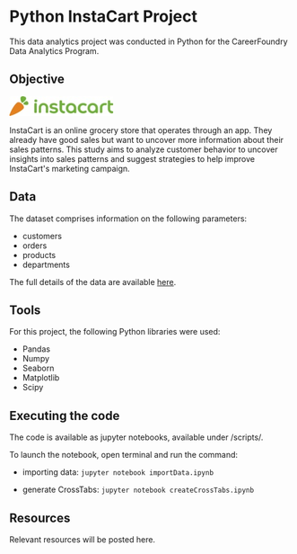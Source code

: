 # Python InstaCart Project
This data analytics project was conducted in Python for the CareerFoundry Data Analytics Program.

## Objective
![instacart logo](https://github.com/humeranoor/cf-instacart/blob/main/instacart-logo.jpg)

InstaCart is an online grocery store that operates through an app. They already have good sales but want to uncover more information about their sales patterns. This study aims to analyze customer behavior to uncover insights into sales patterns and suggest strategies to help improve InstaCart's marketing campaign.

## Data
The dataset comprises information on the following parameters:
- customers
- orders
- products
- departments

The full details of the data are available [here](https://gist.github.com/jeremystan/c3b39d947d9b88b3ccff3147dbcf6c6b).

## Tools
For this project, the following Python libraries were used:
- Pandas
- Numpy
- Seaborn
- Matplotlib
- Scipy

## Executing the code
The code is available as jupyter notebooks, available under /scripts/.

To launch the notebook, open terminal and run the command:

- importing data:
`jupyter notebook importData.ipynb `


- generate CrossTabs:
`jupyter notebook createCrossTabs.ipynb `


## Resources
Relevant resources will be posted here.


